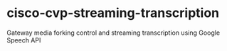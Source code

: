 # cisco-cvp-streaming-transcription
Gateway media forking control and streaming transcription using Google Speech API
